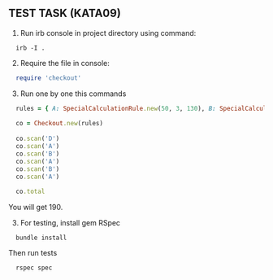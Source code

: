 ## TEST TASK (KATA09)

1. Run irb console in project directory using command:
```bush
  irb -I .
```

2. Require the file in console:
```ruby
  require 'checkout'
```

3. Run one by one this commands
```ruby
  rules = { A: SpecialCalculationRule.new(50, 3, 130), B: SpecialCalculationRule.new(30, 2, 45), C: BaseCalculationRule.new(20), D: BaseCalculationRule.new(15) }
  
  co = Checkout.new(rules)
  
  co.scan('D')
  co.scan('A')
  co.scan('B')
  co.scan('A')
  co.scan('B')
  co.scan('A')
  
  co.total
```
You will get 190.

3. For testing, install gem RSpec
```bush
  bundle install
```
Then run tests
```bush
  rspec spec
```

